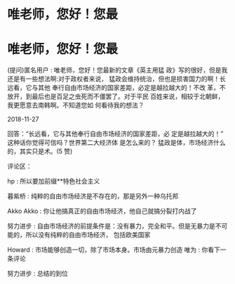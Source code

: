 # 唯老师，您好！您最

# 唯老师，您好！您最

(提问)匿名用户 : 唯老师，您好！您最新的文章《英主用猛 政》写的很好，但是我还是有一些想法啊:对于政权者来说， 猛政会维持统治，但也是损害国力的啊！长远看，它与其他 奉行自由市场经济的国家差距，必定是越拉越大的！不改 革，不放开，到最后也是百足之虫死而不僵罢了。对于平民 百姓来说，相较于北朝鲜，我更愿意去南韩啊。不知道您如 何看待我的想法？

2018-11-27

回答：“长远看，它与其他奉行自由市场经济的国家差距，必 定是越拉越大的！” 这种话你觉得可信吗？世界第二大经济体 是怎么来的？ 猛政是体，市场经济什么的，其实只是术。(5 赞)

评论区：

hp : 所以要加前缀**特色社会主义

暮紫桥 : 纯粹的自由市场经济是不存在的，那是另外一种乌托邦

Akko Akko : 你让他搞真正的自由市场经济，他自己就搞分裂打内战了

努力进步 : 自由市场经济的前提条件是：没有暴力，完全和平。但是无暴力是不可能的，所以没有纯粹的自由市场经济， 包括欧美国家

Howard : 市场能够创造一切，除了市场本身。市场由元暴力创造 唯为 : 你看下一条评论

努力进步 : 总结的到位